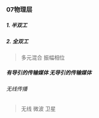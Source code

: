 ### 07物理层 

##### 1. 半双工

##### 2. 全双工

> 多元混合   振幅相位 
>
> 

##### 有导引的传输媒体 无导引的传输媒体 

###### 无线传播

> 无线  微波  卫星

